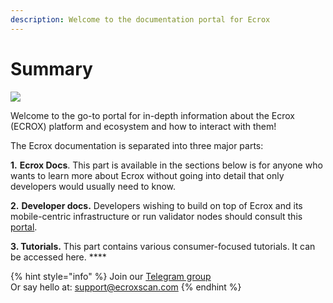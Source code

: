 ```yaml
---
description: Welcome to the documentation portal for Ecrox
---
```


# Summary

![](.gitbook/assets/docs\_1500x500.png)

Welcome to the go-to portal for in-depth information about the Ecrox (ECROX) platform and ecosystem and how to interact with them!

The Ecrox documentation is separated into three major parts:

**1.** **Ecrox Docs**. This part is available in the sections below is for anyone who wants to learn more about Ecrox without going into detail that only developers would usually need to know.

**2.** **Developer docs.** Developers wishing to build on top of Ecrox and its mobile-centric infrastructure or run validator nodes should consult this [portal](https://developers.ecroxscan.com).

**3. Tutorials.** This part contains various consumer-focused tutorials. It can be accessed here. \*\*\*\*

{% hint style="info" %}
Join our [Telegram group](https://t.me/ecroxchainofficial)\
Or say hello at: support@ecroxscan.com
{% endhint %}
